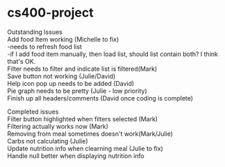 # cs400-project

Outstanding Issues<br>
Add food Item working (Michelle to fix)<br>
-needs to refresh food list<br>
-if I add food item manually, then load list, should list contain both? I think that's OK.<br>
Filter needs to filter and indicate list is filtered(Mark)<br>
Save button not working (Julie/David) <br>
Help icon pop up needs to be added (David)<Br>
Pie graph needs to be pretty (Julie - low priority)<Br>
Finish up all headers/comments (David once coding is complete)<br>


Completed issues <br>
Filter button highlighted when filters selected (Mark)<br>
Filtering actually works now (Mark)<br>
Removing from meal sometimes doesn't work(Mark/Julie)<br>
Carbs not calculating (Julie)<br>
Update nutrition info when clearning meal (Julie to fix)<br>
Handle null better when displaying nutrition info<br>
